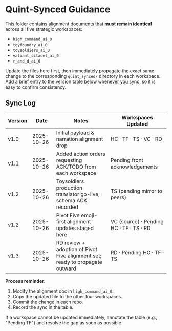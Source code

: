 # Quint-Synced Guidance

This folder contains alignment documents that **must remain identical** across all five strategic workspaces:

- `high_command_ai_0`
- `toyfoundry_ai_0`
- `toysoldiers_ai_0`
- `valiant_citadel_ai_0`
- `r_and_d_ai_0`

Update the files here first, then immediately propagate the exact same change to the corresponding `quint_synced/` directory in each workspace. Add a brief entry to the version table below whenever you sync, so it is easy to confirm consistency.

## Sync Log

| Version | Date | Notes | Workspaces Updated |
| --- | --- | --- | --- |
| v1.0 | 2025-10-26 | Initial payload & narration alignment drop | HC · TF · TS · VC · RD |
| v1.1 | 2025-10-26 | Added action orders requesting ACK/TODO from each workspace | Pending front acknowledgements |
| v1.2 | 2025-10-26 | Toysoldiers production translator go-live; schema ACK recorded | TS (pending mirror to peers) |
| v1.2 | 2025-10-26 | Pivot Five emoji-first alignment updates staged here | VC (source) · Pending HC · TF · TS · RD |
| v1.3 | 2025-10-26 | RD review + adoption of Pivot Five alignment set; ready to propagate outward | RD · Pending HC · TF · TS |

**Process reminder:**

1. Modify the alignment doc in `high_command_ai_0`.
2. Copy the updated file to the other four workspaces.
3. Commit the change in each repo.
4. Record the sync in the table.

If a workspace cannot be updated immediately, annotate the table (e.g., "Pending TF") and resolve the gap as soon as possible.
